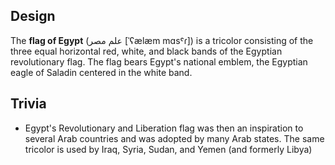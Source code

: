 ## Design

The **flag of Egypt** (علم مصر [ˈʕælæm mɑsˤɾ]) is a tricolor consisting of the
three equal horizontal red, white, and black bands of the Egyptian revolutionary
flag. The flag bears Egypt's national emblem, the Egyptian eagle of Saladin
centered in the white band.

## Trivia

- Egypt's Revolutionary and Liberation flag was then an inspiration to several
  Arab countries and was adopted by many Arab states. The same tricolor is used
  by Iraq, Syria, Sudan, and Yemen (and formerly Libya)
